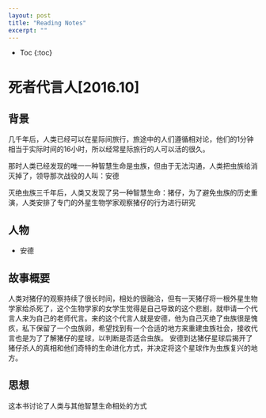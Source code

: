 ```yaml
---
layout: post
title: "Reading Notes"
excerpt: ""
---
```

* Toc
{:toc}

# 死者代言人[2016.10]

## 背景

几千年后，人类已经可以在星际间旅行，旅途中的人们遵循相对论，他们的1分钟相当于实际时间的16小时，所以经常星际旅行的人可以活的很久。

那时人类已经发现的唯一一种智慧生命是虫族，但由于无法沟通，人类把虫族给消灭掉了，领导那次战役的人叫：安德

灭绝虫族三千年后，人类又发现了另一种智慧生命：猪仔，为了避免虫族的历史重演，人类安排了专门的外星生物学家观察猪仔的行为进行研究

## 人物

+ 安德

## 故事概要

人类对猪仔的观察持续了很长时间，相处的很融洽，但有一天猪仔将一根外星生物学家给杀死了，这个生物学家的女学生觉得是自己导致的这个悲剧，就申请一个代言人来为自己的老师代言。来的这个代言人就是安德，他为自己灭绝了虫族很是愧疚，私下保留了一个虫族卵，希望找到有一个合适的地方来重建虫族社会，接收代言也是为了了解猪仔的星球，以判断是否适合虫族。
安德到达猪仔星球后揭开了猪仔杀人的真相和他们奇特的生命进化方式，并决定将这个星球作为虫族复兴的地方。

## 思想

这本书讨论了人类与其他智慧生命相处的方式
